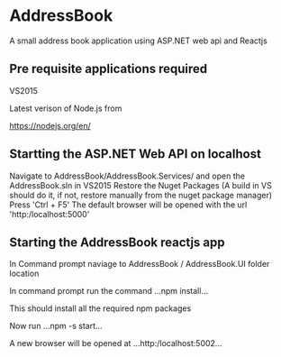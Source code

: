 # AddressBook
A small address book application using ASP.NET web api and Reactjs

## Pre requisite applications required

VS2015

Latest verison of Node.js from 
 
 https://nodejs.org/en/
 

## Startting the ASP.NET Web API on localhost
 Navigate to AddressBook/AddressBook.Services/ and open the AddressBook.sln in VS2015
 Restore the Nuget Packages (A build in VS should do it, if not, restore manually from the nuget package manager)
 Press 'Ctrl + F5'
 The default browser will be opened with the url 'http:/localhost:5000'

## Starting the AddressBook reactjs app
 In Command prompt naviage to AddressBook / AddressBook.UI folder location
 
 In command prompt run the command ...npm install...
 
 This should install all the required npm packages 

 Now run ...npm -s start...

A new browser will be opened at ...http:/localhost:5002...
